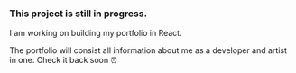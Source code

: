 ### This project is still in progress.

I am working on building my portfolio in React.

The portfolio will consist all information about me as a developer and artist in one.
Check it back soon ⏰ 

